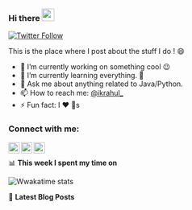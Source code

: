 ### Hi there <a href="https://www.instagram.com/ikrahul_/"><img src="https://media.giphy.com/media/hvRJCLFzcasrR4ia7z/giphy.gif" width="25px"></a>

[![Twitter Follow](https://img.shields.io/twitter/follow/RahulBan2?color=1DA1F2&logo=twitter&style=for-the-badge)](https://twitter.com/intent/follow?original_referer=https%3A%2F%2Fgithub.com%2Fikrahul&screen_name=rahulban2)

This is the place where I post about the stuff I do ! :smile:

- 🔭 I’m currently working on something cool :wink:
- 🌱 I’m currently learning everything. :rofl:
- 💬 Ask me about anything related to Java/Python.
- 📫 How to reach me: [@ikrahul_](https://www.instagram.com/ikrahul_/)
- ⚡ Fun fact: I :heart: :dog:s

### Connect with me:

[<img align="left" alt="codeSTACKr | Twitter" width="22px" src="https://cdn.jsdelivr.net/npm/simple-icons@v3/icons/twitter.svg" />][twitter]
[<img align="left" alt="codeSTACKr | LinkedIn" width="22px" src="https://cdn.jsdelivr.net/npm/simple-icons@v3/icons/linkedin.svg" />][linkedin]
[<img align="left" alt="codeSTACKr | Instagram" width="22px" src="https://cdn.jsdelivr.net/npm/simple-icons@v3/icons/instagram.svg" />][instagram]

<br />

📊 **This week I spent my time on**

![Wwakatime stats](https://github-readme-stats-taupe-two.vercel.app/api/wakatime?username=ikrahul&hide_title=true&hide_border=true&langs_count=5)

📕 **Latest Blog Posts**
<!-- BLOG-POST-LIST:START -->

<!-- BLOG-POST-LIST:END -->


[twitter]: https://twitter.com/rahulban2
[instagram]: https://www.instagram.com/ikrahul_
[linkedin]: https://www.linkedin.com/in/rahul-ban-897173b6/